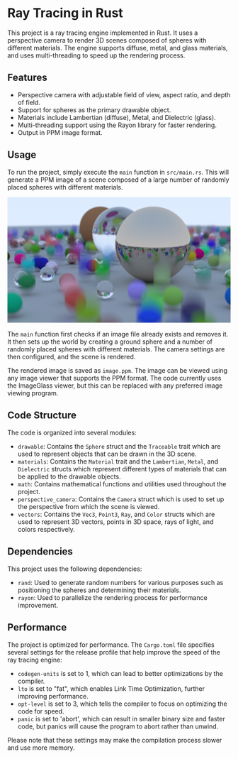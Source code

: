 # Ray Tracing in Rust

This project is a ray tracing engine implemented in Rust. It uses a perspective camera to render 3D scenes composed of spheres with different materials. The engine supports diffuse, metal, and glass materials, and uses multi-threading to speed up the rendering process.

## Features

- Perspective camera with adjustable field of view, aspect ratio, and depth of field.
- Support for spheres as the primary drawable object.
- Materials include Lambertian (diffuse), Metal, and Dielectric (glass).
- Multi-threading support using the Rayon library for faster rendering.
- Output in PPM image format.

## Usage

To run the project, simply execute the `main` function in `src/main.rs`. This will generate a PPM image of a scene composed of a large number of randomly placed spheres with different materials.


![Rendered Image](images/motion_blur.png)

The `main` function first checks if an image file already exists and removes it. It then sets up the world by creating a ground sphere and a number of randomly placed spheres with different materials. The camera settings are then configured, and the scene is rendered.

The rendered image is saved as `image.ppm`. The image can be viewed using any image viewer that supports the PPM format. The code currently uses the ImageGlass viewer, but this can be replaced with any preferred image viewing program.

## Code Structure

The code is organized into several modules:

- `drawable`: Contains the `Sphere` struct and the `Traceable` trait which are used to represent objects that can be drawn in the 3D scene.
- `materials`: Contains the `Material` trait and the `Lambertian`, `Metal`, and `Dielectric` structs which represent different types of materials that can be applied to the drawable objects.
- `math`: Contains mathematical functions and utilities used throughout the project.
- `perspective_camera`: Contains the `Camera` struct which is used to set up the perspective from which the scene is viewed.
- `vectors`: Contains the `Vec3`, `Point3`, `Ray`, and `Color` structs which are used to represent 3D vectors, points in 3D space, rays of light, and colors respectively.

## Dependencies

This project uses the following dependencies:

- `rand`: Used to generate random numbers for various purposes such as positioning the spheres and determining their materials.
- `rayon`: Used to parallelize the rendering process for performance improvement.

## Performance

The project is optimized for performance. The `Cargo.toml` file specifies several settings for the release profile that help improve the speed of the ray tracing engine:

- `codegen-units` is set to 1, which can lead to better optimizations by the compiler.
- `lto` is set to "fat", which enables Link Time Optimization, further improving performance.
- `opt-level` is set to 3, which tells the compiler to focus on optimizing the code for speed.
- `panic` is set to 'abort', which can result in smaller binary size and faster code, but panics will cause the program to abort rather than unwind.

Please note that these settings may make the compilation process slower and use more memory.